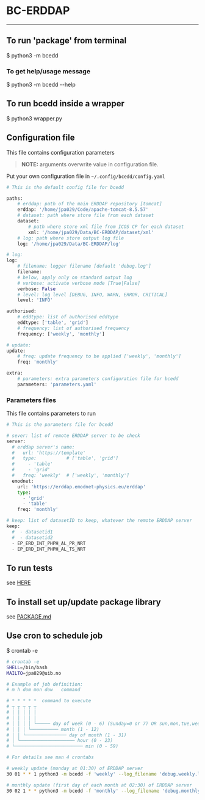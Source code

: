 # BC-ERDDAP

---
## To run 'package' from terminal
$ python3 -m bcedd

### To get help/usage message
$ python3 -m bcedd --help

## To run bcedd inside a wrapper
$ python3 wrapper.py

## Configuration file
This file contains configuration parameters
> **NOTE:** arguments overwrite value in configuration file.

Put your own configuration file in `~/.config/bcedd/config.yaml`

```python
# This is the default config file for bcedd

paths:
    # erddap: path of the main ERDDAP repository [tomcat]
    erddap: '/home/jpa029/Code/apache-tomcat-8.5.57'
    # dataset: path where store file from each dataset
    dataset:
        # path where store xml file from ICOS CP for each dataset
        xml: '/home/jpa029/Data/BC-ERDDAP/dataset/xml'
    # log: path where store output log file
    log: '/home/jpa029/Data/BC-ERDDAP/log'

# log:
log:
    # filename: logger filename [default 'debug.log']
    filename:
    # below, apply only on standard output log
    # verbose: activate verbose mode [True|False]
    verbose: False
    # level: log level [DEBUG, INFO, WARN, ERROR, CRITICAL]
    level: 'INFO'

authorised:
    # eddtype: list of authorised eddtype
    eddtype: ['table', 'grid']
    # frequency: list of authorised frequency
    frequency: ['weekly', 'monthly']

# update:
update:
    # freq: update frequency to be applied ['weekly', 'monthly']
    freq: 'monthly'

extra:
    # parameters: extra parameters configuration file for bcedd
    parameters: 'parameters.yaml'
```


### Parameters files
This file contains parameters to run

```python
# This is the parameters file for bcedd

# sever: list of remote ERDDAP server to be check
server:
  # erddap server's name:
  #   url: 'https://template'
  #   type:           # ['table', 'grid']
  #     - 'table'
  #     - 'grid'
  #   freq: 'weekly'  # ['weekly', 'monthly']
  emodnet:
    url: 'https://erddap.emodnet-physics.eu/erddap'
    type:
      - 'grid'
      - 'table'
    freq: 'monthly'

# keep: list of datasetID to keep, whatever the remote ERDDAP server
keep:
  #  - datasetid1
  #  - datasetid2
  - EP_ERD_INT_PHPH_AL_PR_NRT
  - EP_ERD_INT_PHPH_AL_TS_NRT
```

## To run tests
see [HERE](tests/README.md)

## To install set up/update package library
see [PACKAGE.md](PACKAGE.md)

## Use cron to schedule job
$ crontab -e  
```bash
# crontab -e
SHELL=/bin/bash
MAILTO=jpa029@uib.no

# Example of job definition:
# m h dom mon dow   command

# * * * * *  command to execute
# ┬ ┬ ┬ ┬ ┬
# │ │ │ │ │
# │ │ │ │ │
# │ │ │ │ └───── day of week (0 - 6) (Sunday=0 or 7) OR sun,mon,tue,wed,thu,fri,sat
# │ │ │ └────────── month (1 - 12)
# │ │ └─────────────── day of month (1 - 31)
# │ └──────────────────── hour (0 - 23)
# └───────────────────────── min (0 - 59)

# For details see man 4 crontabs

# weekly update (monday at 01:30) of ERDDAP server
30 01 * * 1 python3 -m bcedd -f 'weekly' --log_filename 'debug.weekly.log'

# monthly update (first day of each month at 02:30) of ERDDAP server
30 02 1 * * python3 -m bcedd -f 'monthly' --log_filename 'debug.monthly.log'
```
